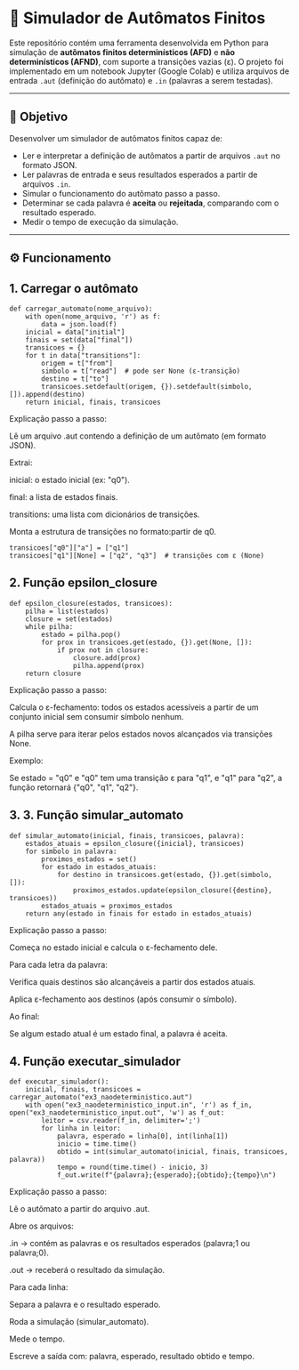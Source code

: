 # 🧮 Simulador de Autômatos Finitos

Este repositório contém uma ferramenta desenvolvida em Python para simulação de **autômatos finitos determinísticos (AFD)** e **não determinísticos (AFND)**, com suporte a transições vazias (ε). O projeto foi implementado em um notebook Jupyter (Google Colab) e utiliza arquivos de entrada `.aut` (definição do autômato) e `.in` (palavras a serem testadas).

---

## 📌 Objetivo

Desenvolver um simulador de autômatos finitos capaz de:

- Ler e interpretar a definição de autômatos a partir de arquivos `.aut` no formato JSON.
- Ler palavras de entrada e seus resultados esperados a partir de arquivos `.in`.
- Simular o funcionamento do autômato passo a passo.
- Determinar se cada palavra é **aceita** ou **rejeitada**, comparando com o resultado esperado.
- Medir o tempo de execução da simulação.

---

## ⚙️ Funcionamento

## 1. Carregar o autômato

```
def carregar_automato(nome_arquivo):
    with open(nome_arquivo, 'r') as f:
        data = json.load(f)
    inicial = data["initial"]
    finais = set(data["final"])
    transicoes = {}
    for t in data["transitions"]:
        origem = t["from"]
        simbolo = t["read"]  # pode ser None (ε-transição)
        destino = t["to"]
        transicoes.setdefault(origem, {}).setdefault(simbolo, []).append(destino)
    return inicial, finais, transicoes
```
Explicação passo a passo:

Lê um arquivo .aut contendo a definição de um autômato (em formato JSON).

Extrai:

inicial: o estado inicial (ex: "q0").

final: a lista de estados finais.

transitions: uma lista com dicionários de transições.

Monta a estrutura de transições no formato:partir de q0.
```
transicoes["q0"]["a"] = ["q1"]
transicoes["q1"][None] = ["q2", "q3"]  # transições com ε (None)
```

## 2. Função epsilon_closure

```
def epsilon_closure(estados, transicoes):
    pilha = list(estados)
    closure = set(estados)
    while pilha:
        estado = pilha.pop()
        for prox in transicoes.get(estado, {}).get(None, []):
            if prox not in closure:
                closure.add(prox)
                pilha.append(prox)
    return closure
```
Explicação passo a passo:

Calcula o ε-fechamento: todos os estados acessíveis a partir de um conjunto inicial sem consumir símbolo nenhum.

A pilha serve para iterar pelos estados novos alcançados via transições None.

Exemplo:

Se estado = "q0" e "q0" tem uma transição ε para "q1", e "q1" para "q2", a função retornará {"q0", "q1", "q2"}.

## 3. 3. Função simular_automato

```
def simular_automato(inicial, finais, transicoes, palavra):
    estados_atuais = epsilon_closure({inicial}, transicoes)
    for simbolo in palavra:
        proximos_estados = set()
        for estado in estados_atuais:
            for destino in transicoes.get(estado, {}).get(simbolo, []):
                proximos_estados.update(epsilon_closure({destino}, transicoes))
        estados_atuais = proximos_estados
    return any(estado in finais for estado in estados_atuais)
```
Explicação passo a passo:

Começa no estado inicial e calcula o ε-fechamento dele.

Para cada letra da palavra:

Verifica quais destinos são alcançáveis a partir dos estados atuais.

Aplica ε-fechamento aos destinos (após consumir o símbolo).

Ao final:

Se algum estado atual é um estado final, a palavra é aceita.

## 4. Função executar_simulador

```
def executar_simulador():
    inicial, finais, transicoes = carregar_automato("ex3_naodeterministico.aut")
    with open("ex3_naodeterministico_input.in", 'r') as f_in, open("ex3_naodeterministico_input.out", 'w') as f_out:
        leitor = csv.reader(f_in, delimiter=';')
        for linha in leitor:
            palavra, esperado = linha[0], int(linha[1])
            inicio = time.time()
            obtido = int(simular_automato(inicial, finais, transicoes, palavra))
            tempo = round(time.time() - inicio, 3)
            f_out.write(f"{palavra};{esperado};{obtido};{tempo}\n")
```
Explicação passo a passo:

Lê o autômato a partir do arquivo .aut.

Abre os arquivos:

.in → contém as palavras e os resultados esperados (palavra;1 ou palavra;0).

.out → receberá o resultado da simulação.

Para cada linha:

Separa a palavra e o resultado esperado.

Roda a simulação (simular_automato).

Mede o tempo.

Escreve a saída com: palavra, esperado, resultado obtido e tempo.




